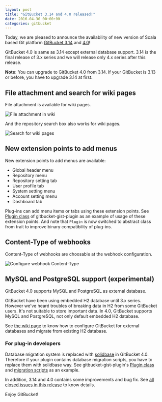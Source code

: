 ```yaml
---
layout: post
title: "GitBucket 3.14 and 4.0 released!"
date: 2016-04-30 00:00:00
categories: gitbucket
---
```


Today, we are pleased to announce the availability of new version of Scala based Git platform [GitBucket 3.14](https://github.com/gitbucket/gitbucket/releases/tag/3.14) and [4.0](https://github.com/gitbucket/gitbucket/releases/tag/4.0)! 

GitBucket 4.0 is same as 3.14 except external database support. 3.14 is the final release of 3.x series and  we will release only 4.x series after this release.

**Note:** You can upgrade to GitBucket 4.0 from 3.14. If your GitBucket is 3.13 or before, you have to upgrade 3.14 at first.

## File attachment and search for wiki pages 

File attachment is available for wiki pages.

![File attachment in wiki]({{site.baseurl}}/images/gitbucket-3.14/wiki-file-attach.png)

And the repository search box also works for wiki pages.

![Search for wiki pages]({{site.baseurl}}/images/gitbucket-3.14/wiki-search.png)

## New extension points to add menus

New extension points to add menus are available:

- Global header menu
- Repository menu
- Repository setting tab
- User profile tab
- System setting menu
- Account setting menu
- Dashboard tab

Plug-ins can add menu items or tabs using these extension points. See [Plugin class](https://github.com/gitbucket/gitbucket-gist-plugin/blob/master/src/main/scala/Plugin.scala) of  gitbucket-gist-plugin as an example of usage of these extension points. And note that `Plugin` is now switched to abstract class from trait to improve binary compatibility of plug-ins.

## Content-Type of webhooks

Content-Type of webhooks are choosable at the webhook configuration.

![Configure webhook Content-Type]({{site.baseurl}}/images/gitbucket-3.14/webhook-contenttype.png)

## MySQL and PostgreSQL support (experimental)

GitBucket 4.0 supports MySQL and PostgreSQL as external database.

GitBucket have been using embedded H2 database until 3.x series. However we've heard troubles of breaking data in H2 from some GitBucket users. It's not suitable to store important data. In 4.0, GitBucket supports MySQL and PostgreSQL, not only default embedded H2 database. 

See [the wiki page](https://github.com/gitbucket/gitbucket/wiki/External-database-configuration) to know how to configure GitBucket for external databases and migrate from existing H2 database.

### For plug-in developers

Database migration system is replaced with [solidbase](https://github.com/gitbucket/solidbase) in GitBucket 4.0. Therefore if your plugin contains database migration scripts, you have to replace them with solidbase way. See gitbucket-gist-plugin's [Plugin class](https://github.com/gitbucket/gitbucket-gist-plugin/blob/master/src/main/scala/Plugin.scala) and [migration scripts](https://github.com/gitbucket/gitbucket-gist-plugin/tree/master/src/main/resources/update) as an example.

In addition, 3.14 and 4.0 contains some improvements and bug fix. See [all closed issues in this release](https://github.com/gitbucket/gitbucket/issues?q=is%3Aclosed+milestone%3A3.14) to know details.

Enjoy GitBucket!
